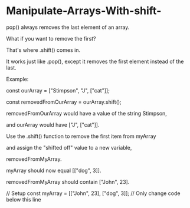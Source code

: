# Manipulate-Arrays-With-shift-

pop() always removes the last element of an array. 

What if you want to remove the first?

That's where .shift() comes in.

It works just like .pop(), except it removes the first element instead of the last.

Example:

const ourArray = ["Stimpson", "J", ["cat"]];

const removedFromOurArray = ourArray.shift();

removedFromOurArray would have a value of the string Stimpson,

and ourArray would have ["J", ["cat"]].

Use the .shift() function to remove the first item from myArray

and assign the "shifted off" value to a new variable,

removedFromMyArray.

myArray should now equal [["dog", 3]].

removedFromMyArray should contain ["John", 23].

// Setup
const myArray = [["John", 23], ["dog", 3]];
// Only change code below this line
